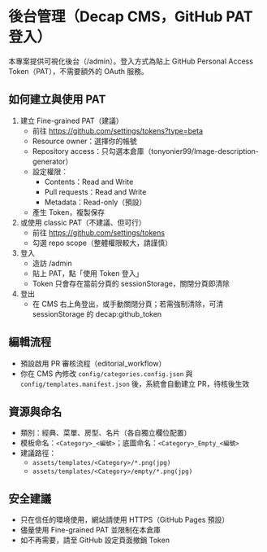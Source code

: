 # 後台管理（Decap CMS，GitHub PAT 登入）

本專案提供可視化後台（/admin）。登入方式為貼上 GitHub Personal Access Token（PAT），不需要額外的 OAuth 服務。

## 如何建立與使用 PAT
1. 建立 Fine-grained PAT（建議）
   - 前往 https://github.com/settings/tokens?type=beta
   - Resource owner：選擇你的帳號
   - Repository access：只勾選本倉庫（tonyonier99/Image-description-generator）
   - 設定權限：
     - Contents：Read and Write
     - Pull requests：Read and Write
     - Metadata：Read-only（預設）
   - 產生 Token，複製保存
2. 或使用 classic PAT（不建議、但可行）
   - 前往 https://github.com/settings/tokens
   - 勾選 repo scope（整體權限較大，請謹慎）
3. 登入
   - 造訪 /admin
   - 貼上 PAT，點「使用 Token 登入」
   - Token 只會存在當前分頁的 sessionStorage，關閉分頁即清除
4. 登出
   - 在 CMS 右上角登出，或手動關閉分頁；若需強制清除，可清 sessionStorage 的 decap:github_token

## 編輯流程
- 預設啟用 PR 審核流程（editorial_workflow）
- 你在 CMS 內修改 `config/categories.config.json` 與 `config/templates.manifest.json` 後，系統會自動建立 PR，待核後生效

## 資源與命名
- 類別：經典、菜單、房型、名片（各自獨立欄位配置）
- 模板命名：`<Category>_<編號>`；底圖命名：`<Category>_Empty_<編號>`
- 建議路徑：
  - `assets/templates/<Category>/*.png(jpg)`
  - `assets/templates/<Category>/empty/*.png(jpg)`

## 安全建議
- 只在信任的環境使用，網站請使用 HTTPS（GitHub Pages 預設）
- 儘量使用 Fine-grained PAT 並限制在本倉庫
- 如不再需要，請至 GitHub 設定頁面撤銷 Token
